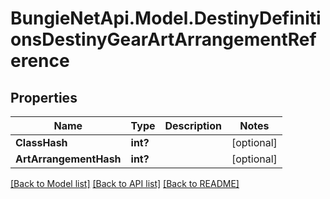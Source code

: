 # BungieNetApi.Model.DestinyDefinitionsDestinyGearArtArrangementReference
## Properties

Name | Type | Description | Notes
------------ | ------------- | ------------- | -------------
**ClassHash** | **int?** |  | [optional] 
**ArtArrangementHash** | **int?** |  | [optional] 

[[Back to Model list]](../README.md#documentation-for-models) [[Back to API list]](../README.md#documentation-for-api-endpoints) [[Back to README]](../README.md)


